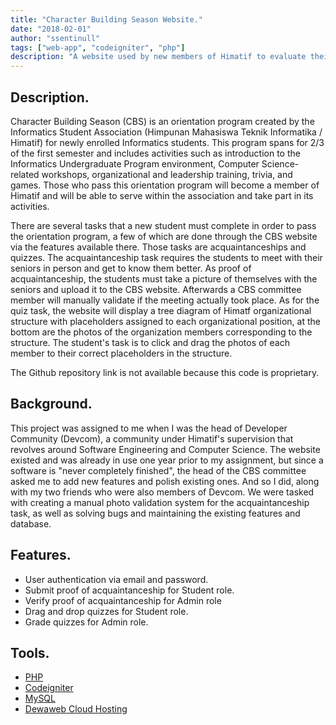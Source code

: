 ```yaml
---
title: "Character Building Season Website."
date: "2018-02-01"
author: "ssentinull"
tags: ["web-app", "codeigniter", "php"]
description: "A website used by new members of Himatif to evaluate their progress during orientation period."
---
```


## Description.

Character Building Season (CBS) is an orientation program created by the Informatics Student Association (Himpunan Mahasiswa Teknik Informatika / Himatif) for newly enrolled Informatics students. This program spans for 2/3 of the first semester and includes activities such as introduction to the Informatics Undergraduate Program environment, Computer Science-related workshops, organizational and leadership training, trivia, and games. Those who pass this orientation program will become a member of Himatif and will be able to serve within the association and take part in its activities.

There are several tasks that a new student must complete in order to pass the orientation program, a few of which are done through the CBS website via the features available there. Those tasks are acquaintanceships and quizzes. The acquaintanceship task requires the students to meet with their seniors in person and get to know them better. As proof of acquaintanceship, the students must take a picture of themselves with the seniors and upload it to the CBS website. Afterwards a CBS committee member will manually validate if the meeting actually took place. As for the quiz task, the website will display a tree diagram of Himatf organizational structure with placeholders assigned to each organizational position, at the bottom are the photos of the organization members corresponding to the structure. The student's task is to click and drag the photos of each member to their correct placeholders in the structure.

The Github repository link is not available because this code is proprietary.

## Background.

This project was assigned to me when I was the head of Developer Community (Devcom), a community under Himatif's supervision that revolves around Software Engineering and Computer Science. The website existed and was already in use one year prior to my assignment, but since a software is "never completely finished", the head of the CBS committee asked me to add new features and polish existing ones. And so I did, along with my two friends who were also members of Devcom. We were tasked with creating a manual photo validation system for the acquaintanceship task, as well as solving bugs and maintaining the existing features and database.

## Features.

- User authentication via email and password.
- Submit proof of acquaintanceship for Student role.
- Verify proof of acquaintanceship for Admin role
- Drag and drop quizzes for Student role.
- Grade quizzes for Admin role.

## Tools.

- [PHP](https://www.php.net/)
- [Codeigniter](https://www.php.net/)
- [MySQL](https://www.mysql.com/)
- [Dewaweb Cloud Hosting](https://www.dewaweb.com/)
